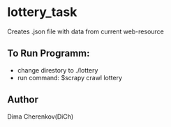 # lottery_task

Creates .json file with data from current web-resource

To Run Programm: 
-

- change direstory to ./lottery
- run command: $scrapy crawl lottery

Author
-

Dima Cherenkov(DiCh)
